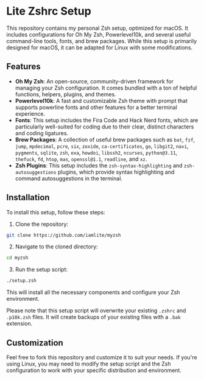 # Lite Zshrc Setup

This repository contains my personal Zsh setup, optimized for macOS. It includes configurations for Oh My Zsh, Powerlevel10k, and several useful command-line tools, fonts, and brew packages. While this setup is primarily designed for macOS, it can be adapted for Linux with some modifications.

## Features

- **Oh My Zsh**: An open-source, community-driven framework for managing your Zsh configuration. It comes bundled with a ton of helpful functions, helpers, plugins, and themes.
- **Powerlevel10k**: A fast and customizable Zsh theme with prompt that supports powerline fonts and other features for a better terminal experience.
- **Fonts**: This setup includes the Fira Code and Hack Nerd fonts, which are particularly well-suited for coding due to their clear, distinct characters and coding ligatures.
- **Brew Packages**: A collection of useful brew packages such as `bat`, `fzf`, `jump`, `mpdecimal`, `pcre`, `six`, `zoxide`, `ca-certificates`, `go`, `libgit2`, `navi`, `pygments`, `sqlite`, `zsh`, `exa`, `howdoi`, `libssh2`, `ncurses`, `python@3.11`, `thefuck`, `fd`, `htop`, `mas`, `openssl@1.1`, `readline`, and `xz`.
- **Zsh Plugins**: This setup includes the `zsh-syntax-highlighting` and `zsh-autosuggestions` plugins, which provide syntax highlighting and command autosuggestions in the terminal.

## Installation

To install this setup, follow these steps:

1. Clone the repository:

```zsh
git clone https://github.com/iamlite/myzsh
```

2. Navigate to the cloned directory:

```zsh
cd myzsh
```

3. Run the setup script:

```zsh
./setup.zsh
```

This will install all the necessary components and configure your Zsh environment.

Please note that this setup script will overwrite your existing `.zshrc` and `.p10k.zsh` files. It will create backups of your existing files with a `.bak` extension.

## Customization

Feel free to fork this repository and customize it to suit your needs. If you're using Linux, you may need to modify the setup script and the Zsh configuration to work with your specific distribution and environment.

